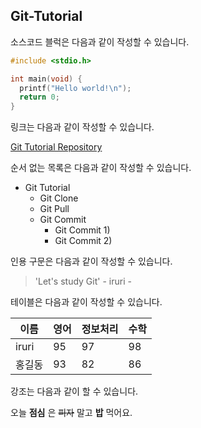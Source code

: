 ## Git-Tutorial

소스코드 블럭은 다음과 같이 작성할 수 있습니다.

```c
#include <stdio.h>

int main(void) {
  printf("Hello world!\n");
  return 0;
}
```


링크는 다음과 같이 작성할 수 있습니다.

[Git Tutorial Repository](https://github.com/iruri20/Git-Tutorial)



순서 없는 목록은 다음과 같이 작성할 수 있습니다.

* Git Tutorial
  * Git Clone
  * Git Pull
  * Git Commit
    * Git Commit 1)
    * Git Commit 2)


인용 구문은 다음과 같이 작성할 수 있습니다.

> 'Let's study Git' - iruri -


테이블은 다음과 같이 작성할 수 있습니다.

이름|영어|정보처리|수학
----|---|--------|---
iruri|95|97|98
홍길동|93|82|86



강조는 다음과 같이 할 수 있습니다.

오늘 **점심** 은  ~~피자~~ 말고 **밥** 먹어요.
